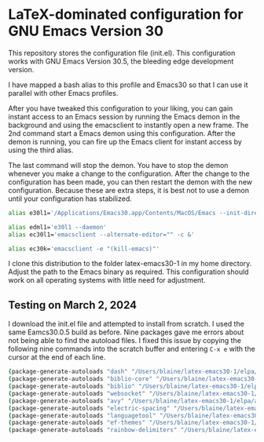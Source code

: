 # LaTeX-dominated configuration for GNU Emacs Version 30

This repository stores the configuration file (init.el).
This configuration works with GNU Emacs Version 30.5, the bleeding edge development version.

I have mapped a bash alias to this profile and Emacs30 so that I can use it parallel with other Emacs profiles.

After you have tweaked this configuration to your liking, you can gain instant access to an Emacs session by running the Emacs demon in the background and using the emacsclient to instantly open a new frame.
The 2nd command start a Emacs demon using this configuration.
After the demon is running, you can fire up the Emacs client for instant access by using the third alias.

The last command will stop the demon.
You have to stop the demon whenever you make a change to the configuration.
After the change to the configuration has been made, you can then restart the demon with the new configuration.
Because these are extra steps, it is best not to use a demon until your configuration has stabilized.

```bash
alias e30l1='/Applications/Emacs30.app/Contents/MacOS/Emacs --init-directory ~/latex-emacs30-1 --debug-init'

alias edml1='e30l1 --daemon'
alias ec30l1='emacsclient --alternate-editor="" -c &'

alias ec30k='emacsclient -e "(kill-emacs)"'
```

I clone this distribution to the folder latex-emacs30-1 in my home directory.
Adjust the path to the Emacs binary as required.
This configuration should work on all operating systems with little need for adjustment.

## Testing on March 2, 2024

I download the init.el file and attempted to install from scratch.
I used the same Eamcs30.0.5 build as before.
Nine packages gave me errors about not being able to find the autoload files.
I fixed this issue by copying the following nine commands into the scratch buffer and entering `C-x e` with the cursor at the end of each line.

```bash
(package-generate-autoloads "dash" "/Users/blaine/latex-emacs30-1/elpa/dash-20240103.1301/")
(package-generate-autoloads "biblio-core" "/Users/blaine/latex-emacs30-1/elpa/biblio-core-20230202.1721/")
(package-generate-autoloads "biblio" "/Users/blaine/latex-emacs30-1/elpa/biblio-20230202.1721/")
(package-generate-autoloads "websocket" "/Users/blaine/latex-emacs30-1/elpa/websocket-20230809.305/")
(package-generate-autoloads "avy" "/Users/blaine/latex-emacs30-1/elpa/avy-20230420.404/")
(package-generate-autoloads "electric-spacing" "/Users/blaine/latex-emacs30-1/elpa/electric-spacing-20220220.1540/")
(package-generate-autoloads "languagetool" "/Users/blaine/latex-emacs30-1/elpa/languagetool-20230325.507/")
(package-generate-autoloads "ef-themes" "/Users/blaine/latex-emacs30-1/elpa/ef-themes-1.5.1/")
(package-generate-autoloads "rainbow-delimiters" "/Users/blaine/latex-emacs30-1/elpa/rainbow-delimiters-20210515.1254/")
```
